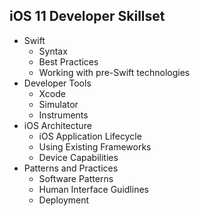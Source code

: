 ## iOS 11 Developer Skillset

* Swift
  * Syntax
  * Best Practices
  * Working with pre-Swift technologies
* Developer Tools
  * Xcode
  * Simulator
  * Instruments
* iOS Architecture
  * iOS Application Lifecycle
  * Using Existing Frameworks
  * Device Capabilities
* Patterns and Practices
  * Software Patterns
  * Human Interface Guidlines
  * Deployment

